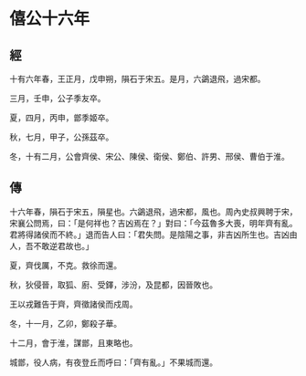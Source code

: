 # 僖公十六年
## 經

十有六年春，王正月，戊申朔，隕石于宋五。是月，六鷁退飛，過宋都。

三月，壬申，公子季友卒。

夏，四月，丙申，鄫季姬卒。

秋，七月，甲子，公孫茲卒。

冬，十有二月，公會齊侯、宋公、陳侯、衛侯、鄭伯、許男、邢侯、曹伯于淮。

## 傳

十六年春，隕石于宋五，隕星也。六鷁退飛，過宋都，風也。周內史叔興聘于宋，宋襄公問焉，曰：「是何祥也？吉凶焉在？」對曰：「今茲魯多大喪，明年齊有亂。君將得諸侯而不終。」退而告人曰：「君失問。是陰陽之事，非吉凶所生也。吉凶由人，吾不敢逆君故也。」

夏，齊伐厲，不克。救徐而還。

秋，狄侵晉，取狐、廚、受鐸，涉汾，及昆都，因晉敗也。

王以戎難告于齊，齊徵諸侯而戍周。

冬，十一月，乙卯，鄭殺子華。

十二月，會于淮，謀鄫，且東略也。

城鄫，役人病，有夜登丘而呼曰：「齊有亂。」不果城而還。

